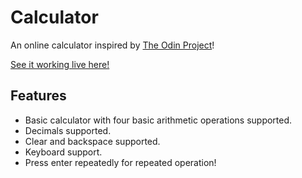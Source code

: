 # Calculator

An online calculator inspired by [The Odin Project](https://www.theodinproject.com/home)!

[See it working live here!]()

## Features

* Basic calculator with four basic arithmetic operations supported.
* Decimals supported.
* Clear and backspace supported.
* Keyboard support.
* Press enter repeatedly for repeated operation!
